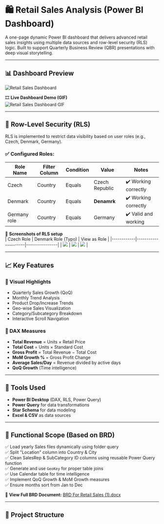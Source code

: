 # 🛍️ Retail Sales Analysis (Power BI Dashboard)

A one-page dynamic Power BI dashboard that delivers advanced retail sales insights using multiple data sources and row-level security (RLS) logic. Built to support Quarterly Business Review (QBR) presentations with deep visual storytelling.

---

## 📊 Dashboard Preview

![Retail Sales Dashboard](assets/Screenshots/dashboard.png)

🎞️ **Live Dashboard Demo (GIF)**  
![Retail Sales Dashboard GIF](assets/Retail_Sales_Dashboard.gif)

---

## 🔐 Row-Level Security (RLS)

RLS is implemented to restrict data visibility based on user roles (e.g., Czech, Denmark, Germany).

### ✅ Configured Roles:

| Role Name     | Filter Column | Condition | Value           | Notes                            |
|---------------|----------------|-----------|------------------|----------------------------------|
| Czech         | Country        | Equals    | Czech Republic   | ✔️ Working correctly              |
| Denmark       | Country        | Equals    | **Denamrk**      | ✔️ Working correctly              |
| Germany role  | Country        | Equals    | Germany          | ✔️ Valid and working              |

📸 **Screenshots of RLS setup**  
| Czech Role | Denmark Role (Typo) | View as Role |
|------------|---------------------|----------------|
| ![](assets/Row%20level%20security1.png) | ![](assets/Row%20level%20security2.png) | ![](assets/Security1.png) |

---

## 📈 Key Features

### 📌 Visual Highlights

- Quarterly Sales Growth (QoQ)
- Monthly Trend Analysis
- Product Drop/Increase Trends
- Geo-wise Sales Visualization
- Category/Subcategory Breakdown
- Interactive Scroll Navigation

### 🧮 DAX Measures

- **Total Revenue** = Units × Retail Price  
- **Total Cost** = Units × Standard Cost  
- **Gross Profit** = Total Revenue − Total Cost  
- **MoM Growth %** = Gross Profit Change  
- **Average Sales/Day** = Revenue divided by active days  
- **QoQ Growth** (Time intelligence)

---

## 🧰 Tools Used

- **Power BI Desktop** (DAX, RLS, Power Query)
- **Power Query** for data transformations
- **Star Schema** for data modeling
- **Excel & CSV** as data sources

---

## 📝 Functional Scope (Based on BRD)

✅ Load yearly Sales files dynamically using folder query  
✅ Split "Location" column into Country & City  
✅ Clean SalesRep & SubCategory ID columns using reusable Power Query function  
✅ Generate and use `GeoKey` for proper table joins  
✅ Use Calendar table for time intelligence  
✅ Implement QoQ Growth & MoM Growth measures  
✅ Ensure months sort from Jan to Dec  

📄 **View Full BRD Document:** [BRD For Retail Sales (1).docx](./BRD%20For%20Retail%20Sales%20(1).docx)

---

## 📂 Project Structure

